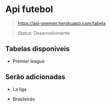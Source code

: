<h1>Api futebol</h1>

> https://api-premier.herokuapp.com/tabela

> Status: Desenvolvimento

<h2>Tabelas disponiveis</h2>

+ Premier league

<h2>Serão adicionadas</h2>

+ La liga

+ Brasileirão

